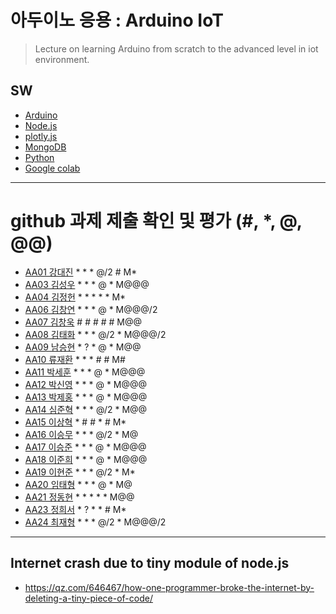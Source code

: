 # 아두이노 응용 : Arduino IoT
> Lecture on learning Arduino from scratch to the advanced level in iot environment.

## SW
- [Arduino](https://www.arduino.cc/)
- [Node.js](https://nodejs.org/ko/)
- [plotly.js](https://plot.ly/)
- [MongoDB](https://www.mongodb.com/download-center#community)
- [Python](https://www.anaconda.com)
- [Google colab](https://colab.research.google.com/)
---

# github 과제 제출 확인 및 평가 (#, *, @, @@)
- [AA01	강대진](https://github.com/ijdaejin/aa01) * * * @/2 # M*
- [AA03	김성우](https://github.com/Gukdoli/AA03) * * * @ * M@@@
- [AA04	김정헌](https://github.com/jhkedwardkim/AA04) * * * * * M*
- [AA06	김창연](https://github.com/ckddus/AA06) * * * @ * M@@@/2
- [AA07	김창욱](https://github.com/HM0007/AA07) # # # # # M@@
- [AA08	김태화](https://github.com/TAaHwa/AA08) * * * @/2 * M@@@/2
- [AA09 남승현](https://github.com/nam0914/AA09) * ? * @ * M@@
- [AA10	류재환](https://github.com/jaeHwanRy/AA10) * * * # # M#
- [AA11	박세훈](https://github.com/uoooyas/AA11) * * * @ * M@@@
- [AA12	박신영](https://github.com/zachpaul7/AA12) * * * @ * M@@@
- [AA13 박제홍](https://github.com/qkrwpghd27/AA13) * * * @ * M@@@
- [AA14	심준혁](https://github.com/dsfaewf/AA14) * * * @/2 * M@@
- [AA15	이상혁](http://www.github.com/bsang50005/aa15) * # # * # M*
- [AA16	이승무](https://github.com/LSeungMOO/AA16) * * * @/2 * M@
- [AA17	이승준](https://github.com/q1w2e3r4god/AA17) * * * @ * M@@@
- [AA18	이준희](https://github.com/LJunHee/AA18) * * * @ * M@@@
- [AA19	이현준](https://github.com/junlee00/aa19) * * * @/2 * M*
- [AA20	임태형](https://github.com/vmvvmvvmv/AA20) * * * @ * M@
- [AA21	정동현](https://github.com/DongHyunYee/AA21) * * * * * M@@
- [AA23	정희서](https://github.com/HiSeoJeong/AA23) * ? * * # M*
- [AA24	최재형](https://github.com/june6297/aa24) * * * @/2 * M@@@/2

---
## Internet crash due to tiny module of node.js
* https://qz.com/646467/how-one-programmer-broke-the-internet-by-deleting-a-tiny-piece-of-code/

